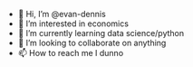 - 👋 Hi, I’m @evan-dennis
- 👀 I’m interested in economics
- 🌱 I’m currently learning data science/python
- 💞️ I’m looking to collaborate on anything
- 📫 How to reach me I dunno

<!---
evan-dennis/evan-dennis is a ✨ special ✨ repository because its `README.md` (this file) appears on your GitHub profile.
You can click the Preview link to take a look at your changes.
--->
